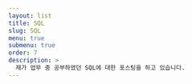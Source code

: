 ```yaml
---
layout: list
title: SQL
slug: SQL
menu: true
submenu: true
order: 7
description: >
  제가 업무 중 공부하였던 SQL에 대한 포스팅을 하고 있습니다.
---
```

